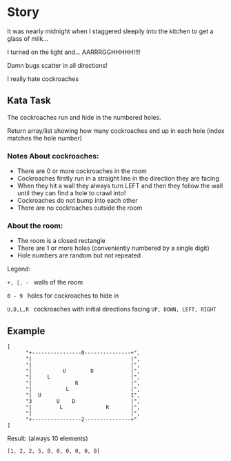 # Story

It was nearly midnight when I staggered sleepily into the kitchen to get a glass of milk...

I turned on the light and... AARRRGGHHHHH!!!!

Damn bugs scatter in all directions!

I really hate cockroaches

## Kata Task

The cockroaches run and hide in the numbered holes.

Return array/list showing how many cockroaches end up in each hole (index matches the hole number)

### Notes About cockroaches:

- There are 0 or more cockroaches in the room
- Cockroaches firstly run in a straight line in the direction they are facing
- When they hit a wall they always turn LEFT and then they follow the wall until they can find a hole to crawl into!
- Cockroaches do not bump into each other
- There are no cockroaches outside the room

### About the room:

- The room is a closed rectangle
- There are 1 or more holes (conveniently numbered by a single digit)
- Hole numbers are random but not repeated

Legend:

`+, |, - ` walls of the room

`0 - 9 ` holes for cockroaches to hide in

`U,D,L,R ` cockroaches with initial directions facing `UP, DOWN, LEFT, RIGHT`

## Example

```
[
      "+----------------0---------------+",
      "|                                |",
      "|                                |",
      "|          U        D            |",
      "|     L                          |",
      "|              R                 |",
      "|           L                    |",
      "|  U                             1",
      "3        U    D                  |",
      "|         L              R       |",
      "|                                |",
      "+----------------2---------------+"
]
```

Result:
(always 10 elements)

```
[1, 2, 2, 5, 0, 0, 0, 0, 0, 0]
```
